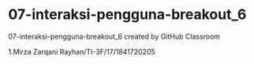 # 07-interaksi-pengguna-breakout_6
07-interaksi-pengguna-breakout_6 created by GitHub Classroom

1.Mirza Zarqani Rayhan/TI-3F/17/1841720205
